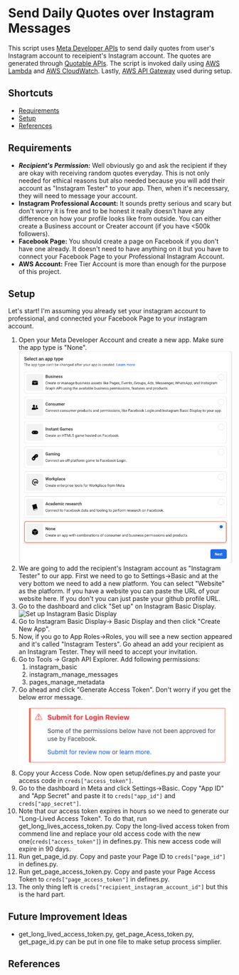 # Send Daily Quotes over Instagram Messages

This script uses [Meta Developer APIs](https://developers.facebook.com) to send daily quotes from user's Instagram account to receipient's Instagram account. The quotes are generated through [Quotable APIs](https://github.com/lukePeavey/quotable). The script is invoked daily using [AWS Lambda](https://aws.amazon.com/lambda) and [AWS CloudWatch](https://aws.amazon.com/cloudwatch). Lastly, [AWS API Gateway](https://aws.amazon.com/api-gateway) used during setup.


## Shortcuts

- [Requirements](#requirements)
- [Setup](#setup)
- [References](#references)

## Requirements
* ___Recipient's Permission:___ Well obviously go and ask the recipient if they are okay with receiving random quotes everyday. This is not only needed for ethical reasons but also needed because you will add their account as "Instagram Tester" to your app. Then, when it's neceessary, they will need to message your account.
* __Instagram Professional Account:__ It sounds pretty serious and scary but don't worry it is free and to be honest it really doesn't have any difference on how your profile looks like from outside. You can either create a Business account or Creater account (if you have <500k followers).
* __Facebook Page:__ You should create a page on Facebook if you don't have one already. It doesn't need to have anything on it but you have to connect your Facebook Page to your Professional Instagram Account.
* __AWS Account:__ Free Tier Account is more than enough for the purpose of this project.
## Setup

Let's start! I'm assuming you already set your instagram account to professional, and connected your Facebook Page to your instagram account.

1. Open your Meta Developer Account and create a new app. Make sure the app type is "None". ![Select type](https://github.com/brdmyldz/daily-quote-sender/blob/main/images/select-type.png?raw=true)
2. We are going to add the recipient's Instagram account as "Instagram Tester" to our app. First we need to go to Settings->Basic and at the very bottom we need to add a new platform. You can select "Website" as the platform. If you have a website you can paste the URL of your website here. If you don't you can just paste your github profile URL.
3. Go to the dashboard and click "Set up" on Instagram Basic Display. ![Set up Instagram Basic Display](https://scontent-sea1-1.xx.fbcdn.net/v/t39.2365-6/116839963_305560353979471_93042950445637590_n.png?_nc_cat=100&ccb=1-7&_nc_sid=ad8a9d&_nc_ohc=IC2XE3yB7LMAX97bfs0&_nc_ht=scontent-sea1-1.xx&oh=00_AfC8rUzSrv-IhhUNYwWC9qLYVsqhyXWHhOAW6DWw0PBfnQ&oe=63C170A7)
4. Go to Instagram Basic Display-> Basic Display and then click "Create New App".
5. Now, if you go to App Roles->Roles, you will see a new section appeared and it's called "Instagram Testers". Go ahead an add your recipient as an Instagram Tester. They will need to accept your invitation.
6. Go to Tools -> Graph API Explorer. Add following permissions:
    1. instagram_basic
    2. instagram_manage_messages
    3. pages_manage_metadata
7. Go ahead and click "Generate Access Token". Don't worry if you get the below error message. ![Log-in error](https://github.com/brdmyldz/daily-quote-sender/blob/main/images/log-in-error.png?raw=true)
8. Copy your Access Code. Now open setup/defines.py and paste your access code in `creds["access_token"]`.
9. Go to the dashboard in Meta and click Settings->Basic. Copy "App ID" and "App Secret" and paste it to `creds["app_id"]` and `creds["app_secret"]`.
10. Note that our access token expires in hours so we need to generate our "Long-Lived Access Token". To do that, run get_long_lives_access_token.py. Copy the long-lived access token from commend line and replace your old access code with the new one(`creds["access_token"]`) in defines.py. This new access code will expire in 90 days.
11. Run get_page_id.py. Copy and paste your Page ID to `creds["page_id"]` in defines.py.
12. Run get_page_access_token.py. Copy and paste your Page Access Token to `creds["page_access_token"]` in defines.py.
13. The only thing left is `creds["recipient_instagram_account_id"]` but this is the hard part.
## Future Improvement Ideas

* get_long_lived_access_token.py, get_page_Acess_token.py, get_page_id.py can be put in one file to make setup process simplier.
## References